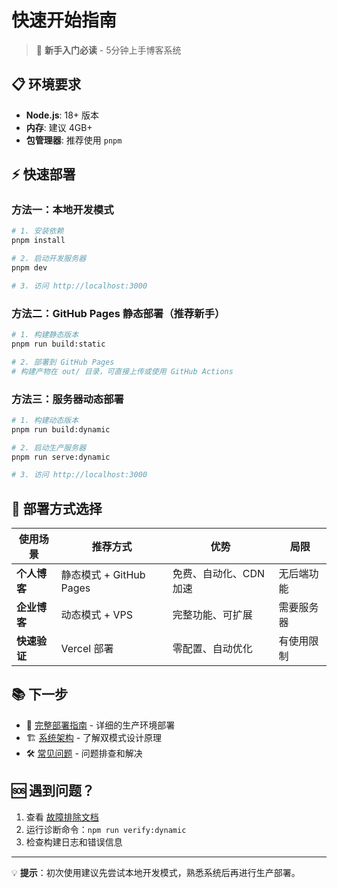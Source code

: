 # 快速开始指南

> 🚀 **新手入门必读** - 5分钟上手博客系统

## 📋 环境要求

- **Node.js**: 18+ 版本
- **内存**: 建议 4GB+ 
- **包管理器**: 推荐使用 `pnpm`

## ⚡ 快速部署

### 方法一：本地开发模式
```bash
# 1. 安装依赖
pnpm install

# 2. 启动开发服务器
pnpm dev

# 3. 访问 http://localhost:3000
```

### 方法二：GitHub Pages 静态部署（推荐新手）
```bash
# 1. 构建静态版本
pnpm run build:static

# 2. 部署到 GitHub Pages
# 构建产物在 out/ 目录，可直接上传或使用 GitHub Actions
```

### 方法三：服务器动态部署
```bash
# 1. 构建动态版本
pnpm run build:dynamic

# 2. 启动生产服务器
pnpm run serve:dynamic

# 3. 访问 http://localhost:3000
```

## 🎯 部署方式选择

| 使用场景 | 推荐方式 | 优势 | 局限 |
|---------|---------|------|------|
| **个人博客** | 静态模式 + GitHub Pages | 免费、自动化、CDN加速 | 无后端功能 |
| **企业博客** | 动态模式 + VPS | 完整功能、可扩展 | 需要服务器 |
| **快速验证** | Vercel 部署 | 零配置、自动优化 | 有使用限制 |

## 📚 下一步

- 🔧 [完整部署指南](../02-deployment/01-dynamic-production-deployment.md) - 详细的生产环境部署
- 🏗️ [系统架构](../03-architecture/01-run-mode-architecture.md) - 了解双模式设计原理
- 🛠️ [常见问题](../04-troubleshooting/01-build-dynamic-scripts.md) - 问题排查和解决

## 🆘 遇到问题？

1. 查看 [故障排除文档](../04-troubleshooting/)
2. 运行诊断命令：`npm run verify:dynamic`
3. 检查构建日志和错误信息

---

💡 **提示**：初次使用建议先尝试本地开发模式，熟悉系统后再进行生产部署。